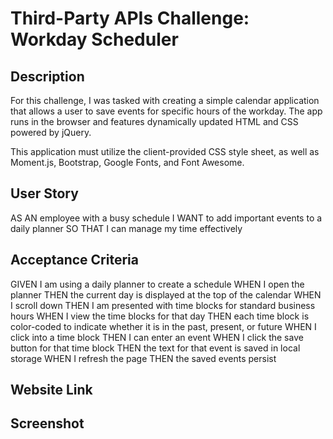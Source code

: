 # Third-Party APIs Challenge: Workday Scheduler

## Description
For this challenge, I was tasked with creating a simple calendar application that allows a user to save events for specific hours of the workday. The app runs in the browser and features dynamically updated HTML and CSS powered by jQuery.

This application must utilize the client-provided CSS style sheet, as well as Moment.js, Bootstrap, Google Fonts, and Font Awesome.

## User Story

AS AN employee with a busy schedule
I WANT to add important events to a daily planner
SO THAT I can manage my time effectively

## Acceptance Criteria

GIVEN I am using a daily planner to create a schedule
WHEN I open the planner
THEN the current day is displayed at the top of the calendar
WHEN I scroll down
THEN I am presented with time blocks for standard business hours
WHEN I view the time blocks for that day
THEN each time block is color-coded to indicate whether it is in the past, present, or future
WHEN I click into a time block
THEN I can enter an event
WHEN I click the save button for that time block
THEN the text for that event is saved in local storage
WHEN I refresh the page
THEN the saved events persist

## Website Link 



## Screenshot 

